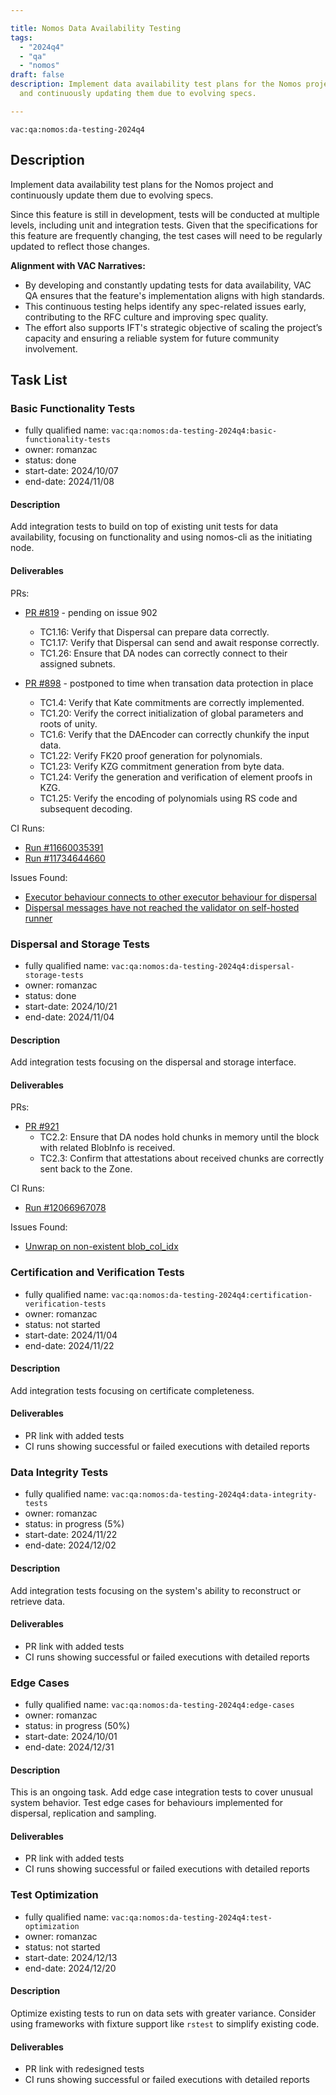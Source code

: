 ```yaml
---

title: Nomos Data Availability Testing  
tags:
  - "2024q4"
  - "qa"
  - "nomos"  
draft: false  
description: Implement data availability test plans for the Nomos project
  and continuously updating them due to evolving specs.

---
```


`vac:qa:nomos:da-testing-2024q4`

## Description
Implement data availability test plans for the Nomos project
and continuously update them due to evolving specs.

Since this feature is still in development,
tests will be conducted at multiple levels,
including unit and integration tests.
Given that the specifications for this feature are frequently changing,
the test cases will need to be regularly updated to reflect those changes.

**Alignment with VAC Narratives:**
- By developing and constantly updating tests for data availability,
  VAC QA ensures that the feature's implementation aligns with high standards.
- This continuous testing helps identify any spec-related issues early,
  contributing to the RFC culture and improving spec quality.
- The effort also supports IFT's strategic objective of scaling the project’s capacity
  and ensuring a reliable system for future community involvement.

## Task List

### Basic Functionality Tests

* fully qualified name: `vac:qa:nomos:da-testing-2024q4:basic-functionality-tests`
* owner: romanzac
* status: done
* start-date: 2024/10/07
* end-date: 2024/11/08

#### Description
Add integration tests to build on top of existing unit tests for data availability,
focusing on functionality and using nomos-cli as the initiating node.

#### Deliverables
PRs:
- [PR #819](https://github.com/logos-co/nomos-node/pull/819) - pending on issue 902
  - TC1.16: Verify that Dispersal can prepare data correctly.
  - TC1.17: Verify that Dispersal can send and await response correctly.  
  - TC1.26: Ensure that DA nodes can correctly connect to their assigned subnets.

- [PR #898](https://github.com/logos-co/nomos-node/pull/898) - postponed to time when transation data protection in place 
  - TC1.4: Verify that Kate commitments are correctly implemented.
  - TC1.20: Verify the correct initialization of global parameters and roots of unity.
  - TC1.6: Verify that the DAEncoder can correctly chunkify the input data.
  - TC1.22: Verify FK20 proof generation for polynomials.
  - TC1.23: Verify KZG commitment generation from byte data.
  - TC1.24: Verify the generation and verification of element proofs in KZG.
  - TC1.25: Verify the encoding of polynomials using RS code and subsequent decoding.

CI Runs:
- [Run #11660035391](https://github.com/logos-co/nomos-node/actions/runs/11660035391)    
- [Run #11734644660](https://github.com/logos-co/nomos-node/actions/runs/11734644660)

Issues Found:
- [Executor behaviour connects to other executor behaviour for dispersal](https://github.com/logos-co/nomos-node/issues/900)
- [Dispersal messages have not reached the validator on self-hosted runner](https://github.com/logos-co/nomos-node/issues/902)

### Dispersal and Storage Tests

* fully qualified name: `vac:qa:nomos:da-testing-2024q4:dispersal-storage-tests`
* owner: romanzac
* status: done
* start-date: 2024/10/21
* end-date: 2024/11/04

#### Description
Add integration tests focusing on the dispersal and storage interface.

#### Deliverables
PRs:
- [PR #921](https://github.com/logos-co/nomos-node/pull/921)
  - TC2.2: Ensure that DA nodes hold chunks in memory until the block with related BlobInfo is received.
  - TC2.3: Confirm that attestations about received chunks are correctly sent back to the Zone.

CI Runs:
  - [Run #12066967078](https://github.com/logos-co/nomos-node/actions/runs/12066967078)    

Issues Found:
  - [Unwrap on non-existent blob_col_idx](https://github.com/logos-co/nomos-node/issues/922)

### Certification and Verification Tests

* fully qualified name: `vac:qa:nomos:da-testing-2024q4:certification-verification-tests`
* owner: romanzac
* status: not started
* start-date: 2024/11/04
* end-date: 2024/11/22

#### Description
Add integration tests focusing on certificate completeness.

#### Deliverables
* PR link with added tests
* CI runs showing successful or failed executions with detailed reports

### Data Integrity Tests

* fully qualified name: `vac:qa:nomos:da-testing-2024q4:data-integrity-tests`
* owner: romanzac
* status: in progress (5%)
* start-date: 2024/11/22
* end-date: 2024/12/02

#### Description
Add integration tests focusing on the system's ability
to reconstruct or retrieve data.

#### Deliverables
* PR link with added tests
* CI runs showing successful or failed executions with detailed reports

### Edge Cases

* fully qualified name: `vac:qa:nomos:da-testing-2024q4:edge-cases`
* owner: romanzac
* status: in progress (50%)
* start-date: 2024/10/01
* end-date: 2024/12/31

#### Description
This is an ongoing task.
Add edge case integration tests to cover unusual system behavior.
Test edge cases for behaviours implemented for dispersal, replication and sampling.

#### Deliverables
* PR link with added tests
* CI runs showing successful or failed executions with detailed reports

### Test Optimization

* fully qualified name: `vac:qa:nomos:da-testing-2024q4:test-optimization`
* owner: romanzac
* status: not started
* start-date: 2024/12/13
* end-date: 2024/12/20

#### Description
Optimize existing tests to run on data sets with greater variance.
Consider using frameworks with fixture support like `rstest`
to simplify existing code.

#### Deliverables
* PR link with redesigned tests
* CI runs showing successful or failed executions with detailed reports

